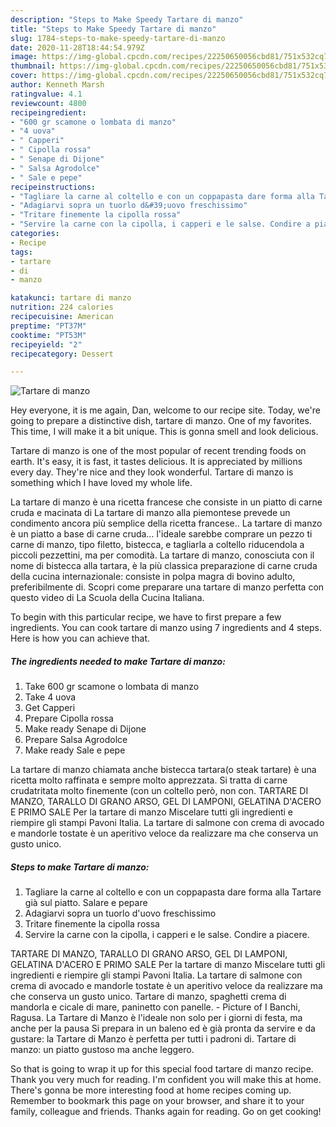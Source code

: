 ```yaml
---
description: "Steps to Make Speedy Tartare di manzo"
title: "Steps to Make Speedy Tartare di manzo"
slug: 1784-steps-to-make-speedy-tartare-di-manzo
date: 2020-11-28T18:44:54.979Z
image: https://img-global.cpcdn.com/recipes/22250650056cbd81/751x532cq70/tartare-di-manzo-recipe-main-photo.jpg
thumbnail: https://img-global.cpcdn.com/recipes/22250650056cbd81/751x532cq70/tartare-di-manzo-recipe-main-photo.jpg
cover: https://img-global.cpcdn.com/recipes/22250650056cbd81/751x532cq70/tartare-di-manzo-recipe-main-photo.jpg
author: Kenneth Marsh
ratingvalue: 4.1
reviewcount: 4800
recipeingredient:
- "600 gr scamone o lombata di manzo"
- "4 uova"
- " Capperi"
- " Cipolla rossa"
- " Senape di Dijone"
- " Salsa Agrodolce"
- " Sale e pepe"
recipeinstructions:
- "Tagliare la carne al coltello e con un coppapasta dare forma alla Tartare già sul piatto. Salare e pepare"
- "Adagiarvi sopra un tuorlo d&#39;uovo freschissimo"
- "Tritare finemente la cipolla rossa"
- "Servire la carne con la cipolla, i capperi e le salse. Condire a piacere."
categories:
- Recipe
tags:
- tartare
- di
- manzo

katakunci: tartare di manzo 
nutrition: 224 calories
recipecuisine: American
preptime: "PT37M"
cooktime: "PT53M"
recipeyield: "2"
recipecategory: Dessert

---
```



![Tartare di manzo](https://img-global.cpcdn.com/recipes/22250650056cbd81/751x532cq70/tartare-di-manzo-recipe-main-photo.jpg)

Hey everyone, it is me again, Dan, welcome to our recipe site. Today, we're going to prepare a distinctive dish, tartare di manzo. One of my favorites. This time, I will make it a bit unique. This is gonna smell and look delicious.

Tartare di manzo is one of the most popular of recent trending foods on earth. It's easy, it is fast, it tastes delicious. It is appreciated by millions every day. They're nice and they look wonderful. Tartare di manzo is something which I have loved my whole life.

La tartare di manzo è una ricetta francese che consiste in un piatto di carne cruda e macinata di La tartare di manzo alla piemontese prevede un condimento ancora più semplice della ricetta francese.. La tartare di manzo è un piatto a base di carne cruda… l&#39;ideale sarebbe comprare un pezzo ti carne di manzo, tipo filetto, bistecca, e tagliarla a coltello riducendola a piccoli pezzettini, ma per comodità. La tartare di manzo, conosciuta con il nome di bistecca alla tartara, è la più classica preparazione di carne cruda della cucina internazionale: consiste in polpa magra di bovino adulto, preferibilmente di. Scopri come preparare una tartare di manzo perfetta con questo video di La Scuola della Cucina Italiana.


To begin with this particular recipe, we have to first prepare a few ingredients. You can cook tartare di manzo using 7 ingredients and 4 steps. Here is how you can achieve that.

<!--inarticleads1-->

##### The ingredients needed to make Tartare di manzo:

1. Take 600 gr scamone o lombata di manzo
1. Take 4 uova
1. Get  Capperi
1. Prepare  Cipolla rossa
1. Make ready  Senape di Dijone
1. Prepare  Salsa Agrodolce
1. Make ready  Sale e pepe


La tartare di manzo chiamata anche bistecca tartara(o steak tartare) è una ricetta molto raffinata e sempre molto apprezzata. Si tratta di carne crudatritata molto finemente (con un coltello però, non con. TARTARE DI MANZO, TARALLO DI GRANO ARSO, GEL DI LAMPONI, GELATINA D&#39;ACERO E PRIMO SALE Per la tartare di manzo Miscelare tutti gli ingredienti e riempire gli stampi Pavoni Italia. La tartare di salmone con crema di avocado e mandorle tostate è un aperitivo veloce da realizzare ma che conserva un gusto unico. 

<!--inarticleads2-->

##### Steps to make Tartare di manzo:

1. Tagliare la carne al coltello e con un coppapasta dare forma alla Tartare già sul piatto. Salare e pepare
1. Adagiarvi sopra un tuorlo d&#39;uovo freschissimo
1. Tritare finemente la cipolla rossa
1. Servire la carne con la cipolla, i capperi e le salse. Condire a piacere.


TARTARE DI MANZO, TARALLO DI GRANO ARSO, GEL DI LAMPONI, GELATINA D&#39;ACERO E PRIMO SALE Per la tartare di manzo Miscelare tutti gli ingredienti e riempire gli stampi Pavoni Italia. La tartare di salmone con crema di avocado e mandorle tostate è un aperitivo veloce da realizzare ma che conserva un gusto unico. Tartare di manzo, spaghetti crema di mandorla e cicale di mare, paninetto con panelle. - Picture of I Banchi, Ragusa. La Tartare di Manzo è l&#39;ideale non solo per i giorni di festa, ma anche per la pausa Si prepara in un baleno ed è già pronta da servire e da gustare: la Tartare di Manzo è perfetta per tutti i padroni di. Tartare di manzo: un piatto gustoso ma anche leggero. 

So that is going to wrap it up for this special food tartare di manzo recipe. Thank you very much for reading. I'm confident you will make this at home. There's gonna be more interesting food at home recipes coming up. Remember to bookmark this page on your browser, and share it to your family, colleague and friends. Thanks again for reading. Go on get cooking!
